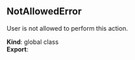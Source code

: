 <a name="NotAllowedError"></a>

## NotAllowedError
<p>User is not allowed to perform this action.</p>

**Kind**: global class  
**Export**:   
